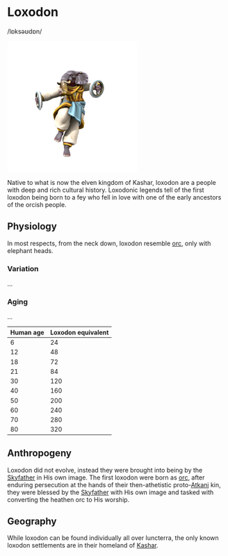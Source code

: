 # Loxodon
/lɒksəʊdɒn/

![](loxodon.png)

Native to what is now the elven kingdom of Kashar, loxodon are a people with deep and rich cultural history. Loxodonic legends tell of the first loxodon being born to a fey who fell in love with one of the early ancestors of the orcish people.

## Physiology
In most respects, from the neck down, loxodon resemble [orc](Orc.md), only with elephant heads.

### Variation
...

### Aging
...

| Human age | Loxodon equivalent  |
| --- | --- |
| 6         | 24                 |
| 12        | 48                 |
| 18        | 72                 |
| 21        | 84                 |
| 30        | 120                |
| 40        | 160                |
| 50        | 200                |
| 60        | 240                |
| 70        | 280                |
| 80        | 320                |

## Anthropogeny
Loxodon did not evolve, instead they were brought into being by the [Skyfather](../../Cosmology/Fey/Skyfather.md) in His own image. The first loxodon were born as [orc](Orc.md), after enduring persecution at the hands of their then-athetistic proto-[Atkani](../../People/Atkani/Atkani.md) kin, they were blessed by the [Skyfather](../../Cosmology/Fey/Skyfather.md) with His own image and tasked with converting the heathen orc to His worship. 

## Geography
While loxodon can be found individually all over Iuncterra, the only known loxodon settlements are in their homeland of [Kashar](../../Locations/Kashar/Kashar.md).